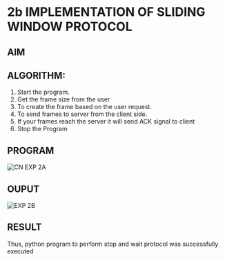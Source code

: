 # 2b IMPLEMENTATION OF SLIDING WINDOW PROTOCOL
## AIM
## ALGORITHM:
1. Start the program.
2. Get the frame size from the user
3. To create the frame based on the user request.
4. To send frames to server from the client side.
5. If your frames reach the server it will send ACK signal to client
6. Stop the Program
## PROGRAM
![CN EXP 2A](https://github.com/user-attachments/assets/e3321486-c158-40c5-a16d-a2ace47b5f70)

## OUPUT
![EXP 2B](https://github.com/user-attachments/assets/8d27001a-fee9-4049-83da-2d275d1dd3b2)

## RESULT
Thus, python program to perform stop and wait protocol was successfully executed
